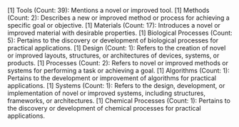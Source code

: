 [1] Tools (Count: 39): Mentions a novel or improved tool.
[1] Methods (Count: 2): Describes a new or improved method or process for achieving a specific goal or objective.
[1] Materials (Count: 17): Introduces a novel or improved material with desirable properties.
[1] Biological Processes (Count: 5): Pertains to the discovery or development of biological processes for practical applications.
[1] Design (Count: 1): Refers to the creation of novel or improved layouts, structures, or architectures of devices, systems, or products.
[1] Processes (Count: 2): Refers to novel or improved methods or systems for performing a task or achieving a goal.
[1] Algorithms (Count: 1): Pertains to the development or improvement of algorithms for practical applications.
[1] Systems (Count: 1): Refers to the design, development, or implementation of novel or improved systems, including structures, frameworks, or architectures.
[1] Chemical Processes (Count: 1): Pertains to the discovery or development of chemical processes for practical applications.

